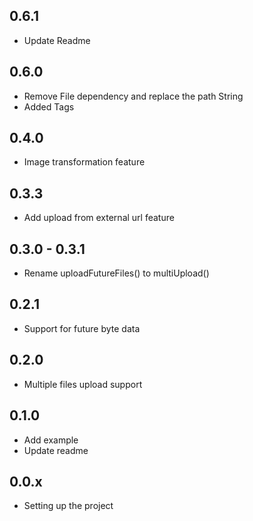 ## 0.6.1
- Update Readme

## 0.6.0
- Remove File dependency and replace the path String
- Added Tags

## 0.4.0
- Image transformation feature

## 0.3.3
- Add upload from external url feature

## 0.3.0 - 0.3.1
- Rename uploadFutureFiles() to multiUpload()

## 0.2.1
- Support for future byte data 

## 0.2.0
- Multiple files upload support 

## 0.1.0
- Add example
- Update readme

## 0.0.x
- Setting up the project
